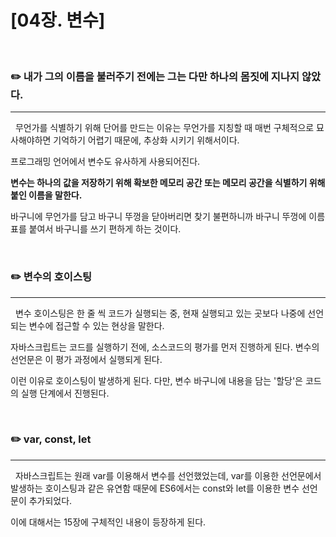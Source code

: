 # [04장. 변수]

</br>

### ✏️ 내가 그의 이름을 불러주기 전에는 그는 다만 하나의 몸짓에 지나지 않았다.

---

&nbsp; 무언가를 식별하기 위해 단어를 만드는 이유는 무언가를 지칭할 때 매번 구체적으로 묘사해야하면 기억하기 어렵기 때문에, 추상화 시키기 위해서이다.

프로그래밍 언어에서 변수도 유사하게 사용되어진다.

**변수는 하나의 값을 저장하기 위해 확보한 메모리 공간 또는 메모리 공간을 식별하기 위해 붙인 이름을 말한다.**

바구니에 무언가를 담고 바구니 뚜껑을 닫아버리면 찾기 불편하니까 바구니 뚜껑에 이름표를 붙여서 바구니를 쓰기 편하게 하는 것이다.

</br>

### ✏️ 변수의 호이스팅

---

&nbsp; 변수 호이스팅은 한 줄 씩 코드가 실행되는 중, 현재 실행되고 있는 곳보다 나중에 선언되는 변수에 접근할 수 있는 현상을 말한다.

자바스크립트는 코드를 실행하기 전에, 소스코드의 평가를 먼저 진행하게 된다. 변수의 선언문은 이 평가 과정에서 실행되게 된다.

이런 이유로 호이스팅이 발생하게 된다. 다만, 변수 바구니에 내용을 담는 '할당'은 코드의 실행 단계에서 진행된다.

</br>

### ✏️ var, const, let

---

&nbsp; 자바스크립트는 원래 var를 이용해서 변수를 선언했었는데, var를 이용한 선언문에서 발생하는 호이스팅과 같은 유연함 때문에 ES6에서는 const와 let를 이용한 변수 선언문이 추가되었다.

이에 대해서는 15장에 구체적인 내용이 등장하게 된다.
